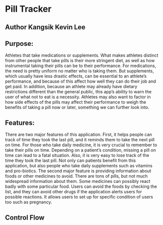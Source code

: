 # Pill Tracker

## Author Kangsik Kevin Lee

## Purpose:
Athletes that take medications or supplements. What makes athletes distinct from other people that take pills is their more stringent diet, as well as how instrumental taking their pills can be to their performance. For medications, the need is pretty uniform no matter who is taking them. But supplements, which usually have less drastic effects, can be essential to an athlete’s performance, and because of this affect how well they can do their job and get paid. In addition, because an athlete may already have dietary restrictions different than the general public, this app’s ability to warn the user of what not to eat is a necessity. Athletes may also want to factor in how side effects of the pills may affect their performance to weigh the benefits of taking a pill now or later, something we can further look into.

## Features:
There are two major features of this application. First, it helps people can track of time they took the last pill, and it reminds them to take the next pill on time. For those who take daily medicine, it is very crucial to remember to take their pills on time. Depending on a patient’s condition, missing a pill on time can lead to a fatal situation. Also, it is very easy to lose track of the time they took the last pill. Not only can patients benefit from this application, but also people who take daily supplements such as vitamins and pro-biotics.
The second major feature is providing information about foods or other medicines to avoid. There are tons of pills, but not much widespread information about them. Some medicines can possibly react badly with some particular food. Users can avoid the foods by checking the list, and they can avoid other drugs if the application alerts users for possible reactions. It allows users to set up for specific condition of users too such as pregnancy.

## Control Flow

